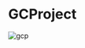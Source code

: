 # GCProject
![gcp](https://github.com/user-attachments/assets/cec540e1-499d-4d7f-b524-acbce0920947)
